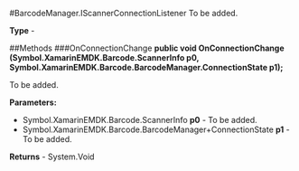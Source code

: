 #BarcodeManager.IScannerConnectionListener
To be added.

**Type** - 

##Methods
###OnConnectionChange
**public void OnConnectionChange (Symbol.XamarinEMDK.Barcode.ScannerInfo p0, Symbol.XamarinEMDK.Barcode.BarcodeManager.ConnectionState p1);**

To be added.

**Parameters:** 

* Symbol.XamarinEMDK.Barcode.ScannerInfo **p0** - To be added.
* Symbol.XamarinEMDK.Barcode.BarcodeManager+ConnectionState **p1** - To be added.

**Returns** - System.Void



